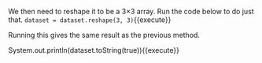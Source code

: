 We then need to reshape it to be a 3×3 array. Run the code below to do just that.
`dataset = dataset.reshape(3, 3)`{{execute}}

Running this gives the same result as the previous method.

System.out.println(dataset.toString(true)){{execute}}
